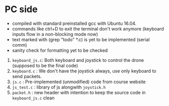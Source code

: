 # PC side 

- compiled with standard preinstalled gcc with Ubuntu 16.04.
- commands like ctrl+D to exit the terminal don't work anymore (keyboard inputs flow in a non-blocking mode now)
- text marked with (grep "todo" *.c) is yet to be implemented (serial comm) 
- sanity check for formatting yet to be checked

1. `keyboard_js.c`: Both keyboard and joystick to control the drone (supposed to be the final code)
2. `keyboard.c`   : We don't have the joystick always, use only keyboard to send packets.
3. `js.c`         : Pre-implemented (unmodified) code from course website
4. `js_test.c`    : library of js alongwith `joystick.h`
5. `packet.h`     : new header with intention to keep the source code in `keyboard_js.c` clean

